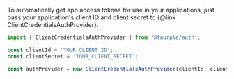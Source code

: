 To automatically get app access tokens for use in your applications, just pass your application's client ID and client secret to {@link ClientCredentialsAuthProvider}.

```ts twoslash
import { ClientCredentialsAuthProvider } from '@twurple/auth';

const clientId = 'YOUR_CLIENT_ID';
const clientSecret = 'YOUR_CLIENT_SECRET';

const authProvider = new ClientCredentialsAuthProvider(clientId, clientSecret);
```
